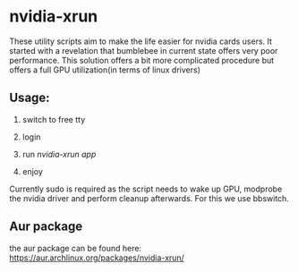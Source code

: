 # nvidia-xrun
These utility scripts aim to make the life easier for nvidia cards users.
It started with a revelation that bumblebee in current state offers very poor performance. This solution offers a bit more complicated procedure but offers a full GPU utilization(in terms of linux drivers)

## Usage: 
  1) switch to free tty
  
  2) login
  
  3) run _nvidia-xrun_ _app_
  
  4) enjoy
  
  
  Currently sudo is required as the script needs to wake up GPU, modprobe the nvidia driver and perform cleanup afterwards. For this we use bbswitch.
  
## Aur package
the aur package can be found here: https://aur.archlinux.org/packages/nvidia-xrun/
